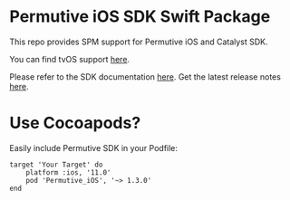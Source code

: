 # Permutive iOS SDK Swift Package

This repo provides SPM support for Permutive iOS and Catalyst SDK.

You can find tvOS support [here](https://github.com/permutive-engineering/permutive-tvos-spm).

Please refer to the SDK documentation [here](https://developer.permutive.com/docs/ios).
Get the latest release notes [here](https://developer.permutive.com/docs/ios-release-notes).

# Use Cocoapods?

Easily include Permutive SDK in your Podfile:

```
target 'Your Target' do
    platform :ios, '11.0'
    pod 'Permutive_iOS', '~> 1.3.0'
end
```
